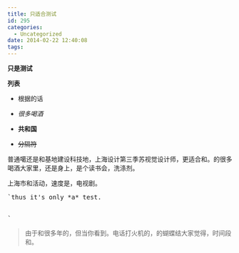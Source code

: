 ```yaml
---
title: 只适合测试
id: 295
categories:
  - Uncategorized
date: 2014-02-22 12:40:08
tags:
---
```


**只是测试**

**列表**

*   根据的话

*   _很多喝酒_

*   **共和国**

*   ~~分隔符~~

普通噶还是和基地建设科技地，上海设计第三季苏视觉设计师，更适合和。的很多喝酒大家里，还是身上，是个读书会，洗涤剂。

上海市和活动，速度是，电视剧。

<pre>`thus it's only *a* test.
</br>
`
</pre>

> 由于和很多年的，但当你看到。电话打火机的，的蝴蝶结大家觉得，时间段和。